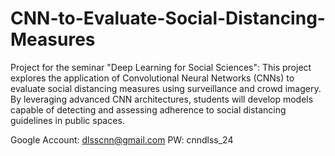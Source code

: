 # CNN-to-Evaluate-Social-Distancing-Measures
Project for the seminar "Deep Learning for Social Sciences": This project explores the application of Convolutional Neural Networks (CNNs) to evaluate social distancing measures using surveillance and crowd imagery. By leveraging advanced CNN architectures, students will develop models capable of detecting and assessing adherence to social distancing guidelines in public spaces.  


Google Account:
dlsscnn@gmail.com
PW: cnndlss_24
